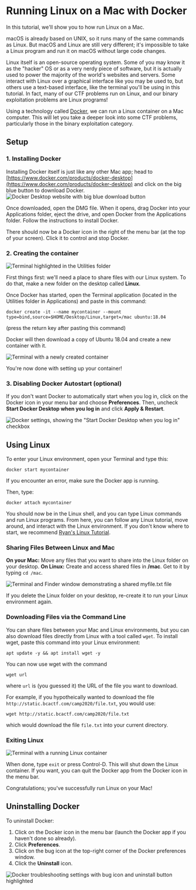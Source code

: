 # Running Linux on a Mac with Docker
In this tutorial, we'll show you to how run Linux on a Mac.

macOS is already based on UNIX, so it runs many of the same commands as Linux. But macOS and Linux are still very different; it's impossible to take a Linux program and run it on macOS without large code changes.

Linux itself is an open-source operating system. Some of you may know it as the "hacker" OS or as a very nerdy piece of software, but it is actually used to power the majority of the world's websites and servers. Some interact with Linux over a graphical interface like you may be used to, but others use a text-based interface, like the terminal you'll be using in this tutorial. In fact, many of our CTF problems run on Linux, and our binary exploitation problems are Linux programs!

Using a technology called [Docker](https://www.docker.com), we can run a Linux container on a Mac computer. This will let you take a deeper look into some CTF problems, particularly those in the binary exploitation category.

## Setup

### 1. Installing Docker
Installing Docker itself is just like any other Mac app; head to [https://www.docker.com/products/docker-desktop](https://www.docker.com/products/docker-desktop) and click on the big blue button to download Docker.
![Docker Desktop website with big blue download button](images/mac-website.png)

Once downloaded, open the DMG file. When it opens, drag Docker into your Applications folder, eject the drive, and open Docker from the Applications folder. Follow the instructions to install Docker.

There should now be a Docker icon in the right of the menu bar (at the top of your screen). Click it to control and stop Docker.

### 2. Creating the container

![Terminal highlighted in the Utilities folder](images/mac-finder.png)

First things first: we'll need a place to share files with our Linux system. To do that, make a new folder on the desktop called **Linux**.

Once Docker has started, open the Terminal application (located in the Utilities folder in Applications) and paste in this command:
```
docker create -it --name mycontainer --mount type=bind,source=$HOME/Desktop/Linux,target=/mac ubuntu:18.04
```
(press the return key after pasting this command)

Docker will then download a copy of Ubuntu 18.04 and create a new container with it.

![Terminal with a newly created container](images/mac-terminal-setup.png)

You're now done with setting up your container!

### 3. Disabling Docker Autostart (optional)
If you don't want Docker to automatically start when you log in, click on the Docker icon in your menu bar and choose **Preferences**. Then, uncheck **Start Docker Desktop when you log in** and click **Apply & Restart**.

![Docker settings, showing the "Start Docker Desktop when you log in" checkbox](images/mac-settings.png)

## Using Linux

To enter your Linux environment, open your Terminal and type this:
```
docker start mycontainer
```
If you encounter an error, make sure the Docker app is running.

Then, type:
```
docker attach mycontainer
```

You should now be in the Linux shell, and you can type Linux commands and run Linux programs. From here, you can follow any Linux tutorial, move around, and interact with the Linux environment. If you don't know where to start, we recommend [Ryan's Linux Tutorial](https://ryanstutorials.net/linuxtutorial/).

### Sharing Files Between Linux and Mac

**On your Mac:** Move any files that you want to share into the Linux folder on your desktop.
**On Linux:** Create and access shared files in **/mac**. Get to it by typing `cd /mac`.

![Terminal and Finder window demonstrating a shared myfile.txt file](images/mac-terminal-sharing.png)

If you delete the Linux folder on your desktop, re-create it to run your Linux environment again.

### Downloading Files via the Command Line

You can share files between your Mac and Linux environments, but you can also download files directly from Linux with a tool called `wget`.
To install wget, paste this command into your Linux environment:
```
apt update -y && apt install wget -y
```

You can now use wget with the command
```
wget url
```
where `url` is (you guessed it) the URL of the file you want to download.

For example, if you hypotheically wanted to download the file `http://static.bcactf.com/camp2020/file.txt`, you would use:
```
wget http://static.bcactf.com/camp2020/file.txt
```
which would download the file `file.txt` into your current directory.

### Exiting Linux

![Terminal with a running Linux container](images/mac-terminal.png)

When done, type `exit` or press Control-D. This will shut down the Linux container. If you want, you can quit the Docker app from the Docker icon in the menu bar.

Congratulations; you've successfully run Linux on your Mac!

## Uninstalling Docker
To uninstall Docker:
1. Click on the Docker icon in the menu bar (launch the Docker app if you haven't done so already).
2. Click **Preferences**.
3. Click on the bug icon at the top-right corner of the Docker preferences window.
4. Click the **Uninstall** icon.

![Docker troubleshooting settings with bug icon and uninstall button highlighted](images/mac-uninstall.png)

